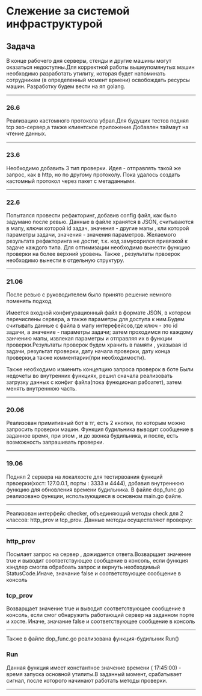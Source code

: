 
# Слежение за системой инфраструктурой
## Задача
В конце рабочего дня серверы, стенды и другие машины могут оказаться недоступны.Для корректной работы вышеупомянутых машин необходимо разработать утилиту, которая будет напоминать сотрудникам (в определенный момент врмени) освобождать ресурсы машин. Разработку будем вести на яп golang. 
___
### 26.6
Реализацию кастомного протокола убрал.Для будущих тестов поднял tcp эхо-сервер,а также клиентское приложение.Добавлен таймаут на чтение данных.
___
### 23.6
Необходимо добавить 3 тип проверки. Идея - отправлять такой же запрос, как в http, но по другому протоколу.
Пока удалось создать кастомный протокол через пакет с  метаданными.
___
### 22.6
Попытался провести рефакторинг, добавив config файл, как было задумано после ревью. Данные в файле хранятся в JSON, считываются в мапу, ключи которой id задач, значения - другие мапы , кли которой параметры задачи, значения - значения параметров. Желаемого результата рефакторинга не достиг, т.к. код замусорился привязкой к задаче каждого типа. Для оптимизации необходимо вынести функцию проверки на более верхний уровень. Также , результаты првоерок необходимо вынести в отдельную структуру.
___
### 21.06
После ревью с руководителем  было принято решение немного поменять подход

Имеется входной конфигурационный файл в формате JSON, в котором перечислены сервера, а также параметры для доступа к ним.Будем считывать данные с файла в мапу интерефейсов,где ключ - это id задачи, а значение - параметры задачи; затем проходимся по каждому занчению мапы, извлекая параметры и отправляя их в функции проверки.Результаты проверок будем хранить в памяти , указывая id задачи, результат проверки, дату начала проверки, дату конца проверки,а также комментарии(при необходимости).

Также необходимо изменить концепцию запроса проверок в боте
Были недочеты во внутренних функциях, решил сначала реализовать загрузку данных с конфиг файла(пока функционал рабоатет), затем менять внутреннюю часть.
___
### 20.06
Реализован примитивный бот в тг, есть 2 кнопки, по которым можно запросить проверки машин. Функция будильника выводит сообщение в заданное время, при этом , и до звонка будильника, и после, есть возможность запрашивать проверки.
___
### 19.06
Поднял 2 сервера на локалхосте для тестирвоания функций првоерки(хост: 127.0.0.1, порты : 3333 и 4444), добавил внутреннюю функцию для обновления времени будильника.
В файле dop_func.go реализовано функции, использующиеся в основном main.go файле.
___
Реализован интерфейс checker, объединяющий методы check для 2 классов: http_prov и tcp_prov. Данные методы осуществляют проверку:
___
### http_prov
Посылает запрос на сервер , дожидается ответа.Возварщает значение true и выводит соответствующее сообщение в консоль, если функция хэндлер смогла обрабоать запрос и вернуть необходимый StatusCode.Иначе, значание false и соответствующее сообщение в консоль
### tcp_prov
Возварщает значение true и выводит соответствующее сообщение в консоль, если смог обнаружить работающий сервер на заданном порте и хосте. Иначе, значание false и соответствующее сообщение в консоль
___
Также в файле dop_func.go реализована функция-будильник Run()
### Run
Данная функция имеет константное значение времени ( 17:45:00) - время запуска основной утилиты.В заданный момент, срабатывает сигнал, после которого начинают работать методы проверки.
___
